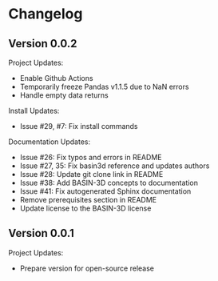 # Changelog

## Version 0.0.2
Project Updates:   
   + Enable Github Actions
   + Temporarily freeze Pandas v1.1.5 due to NaN errors
   + Handle empty data returns
    
Install Updates:
   + Issue #29, #7: Fix install commands

Documentation Updates:
   + Issue #26: Fix typos and errors in README
   + Issue #27, 35: Fix basin3d reference and updates authors
   + Issue #28: Update git clone link in README
   + Issue #38: Add BASIN-3D concepts to documentation
   + Issue #41: Fix autogenerated Sphinx documentation
   + Remove prerequisites section in README
   + Update license to the BASIN-3D license

## Version 0.0.1
Project Updates:
   + Prepare version for open-source release